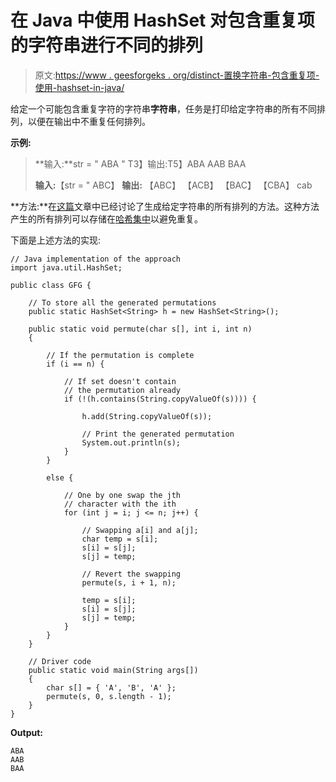 # 在 Java 中使用 HashSet 对包含重复项的字符串进行不同的排列

> 原文:[https://www . geesforgeks . org/distinct-置换字符串-包含重复项-使用-hashset-in-java/](https://www.geeksforgeeks.org/distinct-permutations-of-a-string-containing-duplicates-using-hashset-in-java/)

给定一个可能包含重复字符的字符串**字符串**，任务是打印给定字符串的所有不同排列，以便在输出中不重复任何排列。

**示例:**

> **输入:**str = " ABA "
> T3】输出:T5】ABA
> AAB
> BAA
> 
> **输入:**【str = " ABC】
> **输出:**
> 【ABC】
> 【ACB】
> 【BAC】
> 【CBA】
> cab

**方法:**在[这篇](https://www.geeksforgeeks.org/write-a-c-program-to-print-all-permutations-of-a-given-string/)文章中已经讨论了生成给定字符串的所有排列的方法。这种方法产生的所有排列可以存储在[哈希集中](https://www.geeksforgeeks.org/hashset-in-java/)以避免重复。

下面是上述方法的实现:

```
// Java implementation of the approach
import java.util.HashSet;

public class GFG {

    // To store all the generated permutations
    public static HashSet<String> h = new HashSet<String>();

    public static void permute(char s[], int i, int n)
    {

        // If the permutation is complete
        if (i == n) {

            // If set doesn't contain
            // the permutation already
            if (!(h.contains(String.copyValueOf(s)))) {

                h.add(String.copyValueOf(s));

                // Print the generated permutation
                System.out.println(s);
            }
        }

        else {

            // One by one swap the jth
            // character with the ith
            for (int j = i; j <= n; j++) {

                // Swapping a[i] and a[j];
                char temp = s[i];
                s[i] = s[j];
                s[j] = temp;

                // Revert the swapping
                permute(s, i + 1, n);

                temp = s[i];
                s[i] = s[j];
                s[j] = temp;
            }
        }
    }

    // Driver code
    public static void main(String args[])
    {
        char s[] = { 'A', 'B', 'A' };
        permute(s, 0, s.length - 1);
    }
}
```

**Output:**

```
ABA
AAB
BAA

```